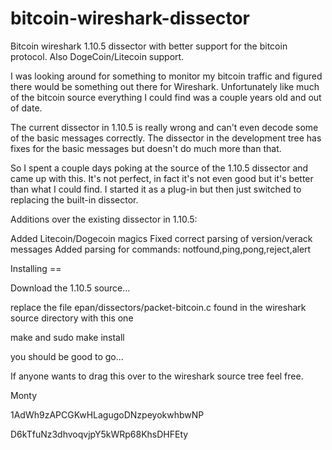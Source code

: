 bitcoin-wireshark-dissector
===========================

Bitcoin wireshark 1.10.5 dissector with better support for the bitcoin protocol.  Also DogeCoin/Litecoin support.


I was looking around for something to monitor my bitcoin traffic and figured there would be something out there
for Wireshark.  Unfortunately like much of the bitcoin source everything I could find was a couple years old and out 
of date.  

The current dissector in 1.10.5 is really wrong and can't even decode some of the basic messages correctly.  The dissector
in the development tree has fixes for the basic messages but doesn't do much more than that.

So I spent a couple days poking at the source of the 1.10.5 dissector and came up with this.  It's not perfect, in fact
it's not even good but it's better than what I could find. I started it as a plug-in but then just switched to replacing the built-in dissector.


Additions over the existing dissector in 1.10.5:

Added Litecoin/Dogecoin magics 
Fixed correct parsing of version/verack messages
Added parsing for commands:
  notfound,ping,pong,reject,alert
  
  
Installing ==

Download the 1.10.5 source...

replace the file  epan/dissectors/packet-bitcoin.c found in the wireshark source directory with this one

make and sudo make install

you should be good to go...


If anyone wants to drag this over to the wireshark source tree feel free.

Monty

1AdWh9zAPCGKwHLagugoDNzpeyokwhbwNP

D6kTfuNz3dhvoqvjpY5kWRp68KhsDHFEty



